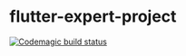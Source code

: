 # flutter-expert-project
 
[![Codemagic build status](https://api.codemagic.io/apps/65d8460c45e68965c897f09c/65d8460c45e68965c897f09b/status_badge.svg)](https://codemagic.io/apps/65d8460c45e68965c897f09c/65d8460c45e68965c897f09b/latest_build)